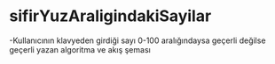 # sifirYuzAraligindakiSayilar
-Kullanıcının klavyeden girdiği sayı 0-100 aralığındaysa geçerli değilse geçerli yazan algoritma ve akış şeması
